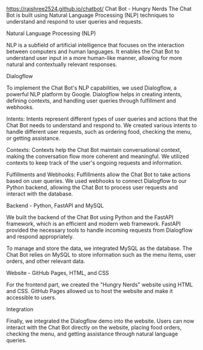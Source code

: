 https://rajshree2524.github.io/chatbot/
Chat Bot - Hungry Nerds
 The Chat Bot is built using Natural Language Processing (NLP) techniques to understand and respond to user queries and requests.

Natural Language Processing (NLP)

NLP is a subfield of artificial intelligence that focuses on the interaction between computers and human languages. It enables the Chat Bot to understand user input in a more human-like manner, allowing for more natural and contextually relevant responses.

Dialogflow

To implement the Chat Bot's NLP capabilities, we used Dialogflow, a powerful NLP platform by Google. Dialogflow helps in creating intents, defining contexts, and handling user queries through fulfillment and webhooks.

Intents: Intents represent different types of user queries and actions that the Chat Bot needs to understand and respond to. We created various intents to handle different user requests, such as ordering food, checking the menu, or getting assistance.

Contexts: Contexts help the Chat Bot maintain conversational context, making the conversation flow more coherent and meaningful. We utilized contexts to keep track of the user's ongoing requests and information.

Fulfillments and Webhooks: Fulfillments allow the Chat Bot to take actions based on user queries. We used webhooks to connect Dialogflow to our Python backend, allowing the Chat Bot to process user requests and interact with the database.

Backend - Python, FastAPI and MySQL

We built the backend of the Chat Bot using Python and the FastAPI framework, which is an efficient and modern web framework. FastAPI provided the necessary tools to handle incoming requests from Dialogflow and respond appropriately.

To manage and store the data, we integrated MySQL as the database. The Chat Bot relies on MySQL to store information such as the menu items, user orders, and other relevant data.

Website - GitHub Pages, HTML, and CSS

For the frontend part, we created the "Hungry Nerds" website using HTML and CSS. GitHub Pages allowed us to host the website and make it accessible to users.

Integration

Finally, we integrated the Dialogflow demo into the website. Users can now interact with the Chat Bot directly on the website, placing food orders, checking the menu, and getting assistance through natural language queries.
